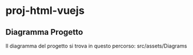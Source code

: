 #  proj-html-vuejs

## Diagramma Progetto
Il diagramma del progetto si trova in questo percorso: src/assets/Diagrams

